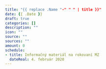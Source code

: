 ```yaml
---
title: "{{ replace .Name "-" " " | title }}"
date: {{ .Date }}
draft: true
categories: []
description: ""
icon: ""
source: ""
sources: ""
amount: 0
schedule: 
- title: Informačný materiál na rokovaní MZ
  dateReal: 4. február 2020
---
```


